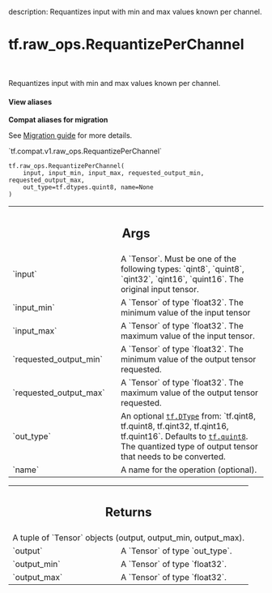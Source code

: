 description: Requantizes input with min and max values known per channel.

<div itemscope itemtype="http://developers.google.com/ReferenceObject">
<meta itemprop="name" content="tf.raw_ops.RequantizePerChannel" />
<meta itemprop="path" content="Stable" />
</div>

# tf.raw_ops.RequantizePerChannel

<!-- Insert buttons and diff -->

<table class="tfo-notebook-buttons tfo-api nocontent" align="left">

</table>



Requantizes input with min and max values known per channel.

<section class="expandable">
  <h4 class="showalways">View aliases</h4>
  <p>
<b>Compat aliases for migration</b>
<p>See
<a href="https://www.tensorflow.org/guide/migrate">Migration guide</a> for
more details.</p>
<p>`tf.compat.v1.raw_ops.RequantizePerChannel`</p>
</p>
</section>

<pre class="devsite-click-to-copy prettyprint lang-py tfo-signature-link">
<code>tf.raw_ops.RequantizePerChannel(
    input, input_min, input_max, requested_output_min, requested_output_max,
    out_type=tf.dtypes.quint8, name=None
)
</code></pre>



<!-- Placeholder for "Used in" -->


<!-- Tabular view -->
 <table class="responsive fixed orange">
<colgroup><col width="214px"><col></colgroup>
<tr><th colspan="2"><h2 class="add-link">Args</h2></th></tr>

<tr>
<td>
`input`
</td>
<td>
A `Tensor`. Must be one of the following types: `qint8`, `quint8`, `qint32`, `qint16`, `quint16`.
The original input tensor.
</td>
</tr><tr>
<td>
`input_min`
</td>
<td>
A `Tensor` of type `float32`.
The minimum value of the input tensor
</td>
</tr><tr>
<td>
`input_max`
</td>
<td>
A `Tensor` of type `float32`.
The maximum value of the input tensor.
</td>
</tr><tr>
<td>
`requested_output_min`
</td>
<td>
A `Tensor` of type `float32`.
The minimum value of the output tensor requested.
</td>
</tr><tr>
<td>
`requested_output_max`
</td>
<td>
A `Tensor` of type `float32`.
The maximum value of the output tensor requested.
</td>
</tr><tr>
<td>
`out_type`
</td>
<td>
An optional <a href="../../tf/dtypes/DType.md"><code>tf.DType</code></a> from: `tf.qint8, tf.quint8, tf.qint32, tf.qint16, tf.quint16`. Defaults to <a href="../../tf.md#quint8"><code>tf.quint8</code></a>.
The quantized type of output tensor that needs to be converted.
</td>
</tr><tr>
<td>
`name`
</td>
<td>
A name for the operation (optional).
</td>
</tr>
</table>



<!-- Tabular view -->
 <table class="responsive fixed orange">
<colgroup><col width="214px"><col></colgroup>
<tr><th colspan="2"><h2 class="add-link">Returns</h2></th></tr>
<tr class="alt">
<td colspan="2">
A tuple of `Tensor` objects (output, output_min, output_max).
</td>
</tr>
<tr>
<td>
`output`
</td>
<td>
A `Tensor` of type `out_type`.
</td>
</tr><tr>
<td>
`output_min`
</td>
<td>
A `Tensor` of type `float32`.
</td>
</tr><tr>
<td>
`output_max`
</td>
<td>
A `Tensor` of type `float32`.
</td>
</tr>
</table>

